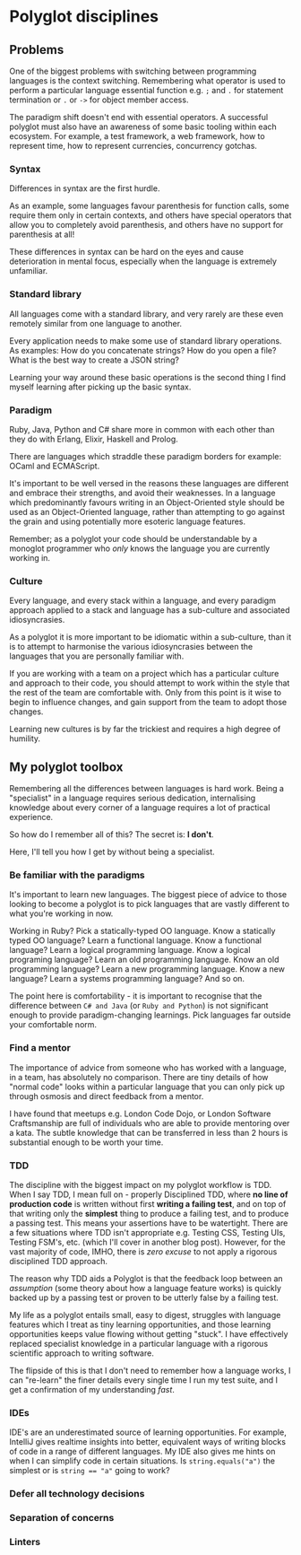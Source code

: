 # Polyglot disciplines

## Problems

One of the biggest problems with switching between programming languages is the context switching. Remembering what operator is used to perform a particular language essential function e.g. `;` and `.` for statement termination or `.` or `->` for object member access.

The paradigm shift doesn't end with essential operators. A successful polyglot must also have an awareness of some basic tooling within each ecosystem. For example, a test framework, a web framework, how to represent time, how to represent currencies, concurrency gotchas. 

### Syntax

Differences in syntax are the first hurdle.

As an example, some languages favour parenthesis for function calls, some require them only in certain contexts, and others have special operators that allow you to completely avoid parenthesis, and others have no support for parenthesis at all!

These differences in syntax can be hard on the eyes and cause deterioration in mental focus, especially when the language is extremely unfamiliar.  

### Standard library

All languages come with a standard library, and very rarely are these even remotely similar from one language to another.

Every application needs to make some use of standard library operations. As examples: How do you concatenate strings? How do you open a file? What is the best way to create a JSON string?

Learning your way around these basic operations is the second thing I find myself learning after picking up the basic syntax.

### Paradigm

Ruby, Java, Python and C# share more in common with each other than they do with Erlang, Elixir, Haskell and Prolog.

There are languages which straddle these paradigm borders for example: OCaml and ECMAScript.

It's important to be well versed in the reasons these languages are different and embrace their strengths, and avoid their weaknesses. In a language which predominantly favours writing in an Object-Oriented style should be used as an Object-Oriented language, rather than attempting to go against the grain and using potentially more esoteric language features. 

Remember; as a polyglot your code should be understandable by a monoglot programmer who *only* knows the language you are currently working in.

### Culture

Every language, and every stack within a language, and every paradigm approach applied to a stack and language has a sub-culture and associated idiosyncrasies. 

As a polyglot it is more important to be idiomatic within a sub-culture, than it is to attempt to harmonise the various idiosyncrasies between the languages that you are personally familiar with. 

If you are working with a team on a project which has a particular culture and approach to their code, you should attempt to work within the style that the rest of the team are comfortable with. Only from this point is it wise to begin to influence changes, and gain support from the team to adopt those changes. 

Learning new cultures is by far the trickiest and requires a high degree of humility.

## My polyglot toolbox

Remembering all the differences between languages is hard work. Being a "specialist" in a language requires serious dedication, internalising knowledge about every corner of a language requires a lot of practical experience.

So how do I remember all of this? The secret is: **I don't**. 

Here, I'll tell you how I get by without being a specialist.

### Be familiar with the paradigms

It's important to learn new languages. The biggest piece of advice to those looking to become a polyglot is to pick languages that are vastly different to what you're working in now.

Working in Ruby? Pick a statically-typed OO language.
Know a statically typed OO language? Learn a functional language.
Know a functional language? Learn a logical programming language.
Know a logical programing language? Learn an old programming language.
Know an old programming language? Learn a new programming language.
Know a new language? Learn a systems programming language?
And so on.

The point here is comfortability - it is important to recognise that the difference between `C# and Java` (or `Ruby and Python`) is not significant enough to provide paradigm-changing learnings. Pick languages far outside your comfortable norm.

### Find a mentor

The importance of advice from someone who has worked with a language, in a team, has absolutely no comparison. There are tiny details of how "normal code" looks within a particular language that you can only pick up through osmosis and direct feedback from a mentor. 

I have found that meetups e.g. London Code Dojo, or London Software Craftsmanship are full of individuals who are able to provide mentoring over a kata. The subtle knowledge that can be transferred in less than 2 hours is substantial enough to be worth your time.

### TDD

The discipline with the biggest impact on my polyglot workflow is TDD. When I say TDD, I mean full on - properly Disciplined TDD, where **no line of production code** is written without first **writing a failing test**, and on top of that writing only the **simplest** thing to produce a failing test, and to produce a passing test. This means your assertions have to be watertight. There are a few situations where TDD isn't appropriate e.g. Testing CSS, Testing UIs, Testing FSM's, etc. (which I'll cover in another blog post). However, for the vast majority of code, IMHO, there is _zero excuse_ to not apply a rigorous disciplined TDD approach.  

The reason why TDD aids a Polyglot is that the feedback loop between an *assumption* (some theory about how a language feature works) is quickly backed up by a passing test or proven to be utterly false by a failing test. 

My life as a polyglot entails small, easy to digest, struggles with language features which I treat as tiny learning opportunities, and those learning opportunities keeps value flowing without getting "stuck". I have effectively replaced specialist knowledge in a particular language with a rigorous scientific approach to writing software. 

The flipside of this is that I don't need to remember how a language works, I can "re-learn" the finer details every single time I run my test suite, and I get a confirmation of my understanding _fast_.

### IDEs

IDE's are an underestimated source of learning opportunities. For example, IntelliJ gives realtime insights into better, equivalent ways of writing blocks of code in a range of different languages. My IDE also gives me hints on when I can simplify code in certain situations. Is `string.equals("a")` the simplest or is `string == "a"` going to work?

### Defer all technology decisions

### Separation of concerns

### Linters

